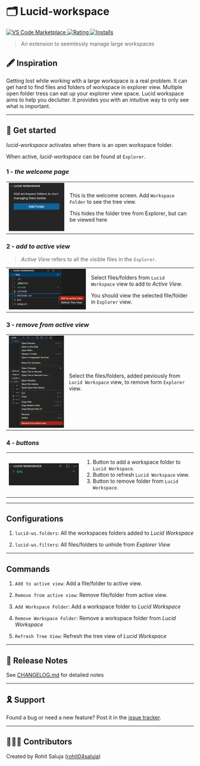 # 🗂 Lucid-workspace

[![VS Code Marketplace](https://vsmarketplacebadge.apphb.com/version-short/rohit04saluja.lucid-workspace.svg) ![Rating](https://vsmarketplacebadge.apphb.com/rating-short/rohit04saluja.lucid-workspace.svg) ![Installs](https://vsmarketplacebadge.apphb.com/installs/rohit04saluja.lucid-workspace.svg)](https://marketplace.visualstudio.com/items?itemName=rohit04saluja.lucid-workspace)

> An extension to seemlessly manage large workspaces

## 🖋 Inspiration

Getting lost while working with a large workspace is a real problem. It can get hard to find files and folders of workspace in explorer view. Multiple open folder tress can eat up your explorer view space.
Lucid workspace aims to help you declutter. It provides you with an intuitive way to only see what is important.

---

## 🚀 Get started

_lucid-workspace_ activates when there is an open workspace folder.

When active, _lucid-workspace_ can be found at ```Explorer```.

### 1 - _the welcome page_

<table>
    <tr>
        <td><img src="_static/tree_view.png" /></td>
        <td>
            <p>This is the welcome screen. Add <code>Workspace Folder</code> to see the tree view.</p>
            <p>This hides the folder tree from Explorer, but can be viewed here</p>
        </td>
    </tr>
</table>

### 2 - _add to active view_

> _Active View_ refers to all the visible files in the ```Explorer```.

<table>
    <tr>
        <td><img src="_static/add_to_active.png" /></td>
        <td>
            <p>Select files/folders from <code>Lucid Workspace</code> view to add to <i>Active View</i>.</p>
            <p>You should view the selected file/folder in <code>Explorer</code> view.</p>
        </td>
    </tr>
</table>

### 3 - _remove from active view_

<table>
    <tr>
        <td><img src="_static/remove_from_active.png" /></td>
        <td>
            <p>Select the files/folders, added peviously from <code>Lucid Workspace</code> view, to remove form <code>Explorer</code> view.</p>
        </td>
    </tr>
</table>

### 4 - _buttons_

<table>
    <tr>
        <td><img src="_static/buttons.png" /></td>
        <td>
            <ol>
                <li>Button to add a workspace folder to <code>Lucid Workspace</code>.</li>
                <li>Button to refresh <code>Lucid Workspace</code> view.</li>
                <li>Button to remove folder from <code>Lucid Workspace</code>.</li>
            </ol>
        </td>
    </tr>
</table>

---

## Configurations

1. `lucid-ws.folders`: All the workspaces folders added to _Lucid Workspace_

2. `lucid-ws.filters`: All files/folders to unhide from _Explorer View_

---

## Commands

1. `Add to active view`: Add a file/folder to active view.

2. `Remove from active view`: Remove file/folder from active view.

3. `Add Workspace Folder`: Add a workspace folder to _Lucid Workspace_

4. `Remove Workspace Folder`: Remove a workspace folder from _Lucid Workspace_

5. `Refresh Tree View`: Refresh the tree view of _Lucid Workspace_

---

## 📝 Release Notes

See [CHANGELOG.md](CHANGELOG.md) for detailed notes

---

## 🎗 Support

Found a bug or need a new feature? Post it in the <a href="https://github.com/rohit04saluja/lucid-workspace/issues">issue tracker</a>.

---

## 👨🏽‍💻 Contributors

Created by Rohit Saluja (<a href="https://github.com/rohit04saluja/">rohit04saluja</a>)

